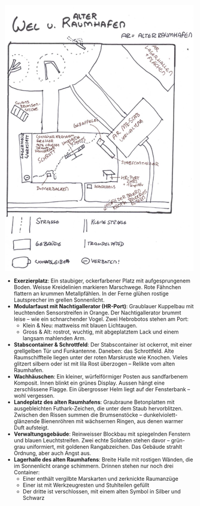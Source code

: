 ![Karte des Wehrerziehungslagers und Alter Raumhafen](../../_images/_maps/wehrerziehungslager-und-alter-raumhafen.png)

* **Exerzierplatz**: Ein staubiger, ockerfarbener Platz mit aufgesprungenem Boden. Weisse Kreidelinien markieren Marschwege. Rote Fähnchen flattern an krummen Metallpfählen. In der Ferne glühen rostige Lautsprecher im grellen Sonnenlicht.
* **Modularfaust mit Nachtigallerator (HR-Port)**: Graublauer Kuppelbau mit leuchtenden Sensorstreifen in Orange. Der Nachtigallerator brummt leise – wie ein schnarchender Vogel. Zwei Hebrobotos stehen am Port:
    * Klein & Neu: mattweiss mit blauen Lichtaugen.
    * Gross & Alt: rostrot, wuchtig, mit abgeplatztem Lack und einem langsam mahlenden Arm.
* **Stabscontainer & Schrottfeld**: Der Stabscontainer ist ockerrot, mit einer grellgelben Tür und Funkantenne. Daneben: das Schrottfeld. Alte Raumschiffteile liegen unter der roten Marskruste wie Knochen. Vieles glitzert silbern oder ist mit lila Rost überzogen – Relikte vom alten Raumhafen.
* **Wachhäuschen**: Ein kleiner, würfelförmiger Posten aus sandfarbenem Komposit. Innen blinkt ein grünes Display. Aussen hängt eine zerschlissene Flagge. Ein übergrosser Helm liegt auf der Fensterbank – wohl vergessen.
* **Landeplatz des alten Raumhafens**: Graubraune Betonplatten mit ausgebleichten Futhark-Zeichen, die unter dem Staub hervorblitzen. Zwischen den Rissen summen die Brumsenstöcke – dunkelviolett-glänzende Bienenröhren mit wächsernen Ringen, aus denen warmer Duft aufsteigt.
* **Verwaltungsgebäude**: Reinweisser Blockbau mit spiegelnden Fenstern und blauen Leuchtstreifen. Zwei echte Soldaten stehen davor – grün-grau uniformiert, mit goldenen Rangabzeichen. Das Gebäude strahlt Ordnung, aber auch Angst aus.
* **Lagerhalle des alten Raumhafens**: Breite Halle mit rostigen Wänden, die im Sonnenlicht orange schimmern. Drinnen stehen nur noch drei Container:
    * Einer enthält vergilbte Marskarten und zerknickte Raumanzüge
    * Einer ist mit Werkzeugresten und Stuhlteilen gefüllt
    * Der dritte ist verschlossen, mit einem alten Symbol in Silber und Schwarz
